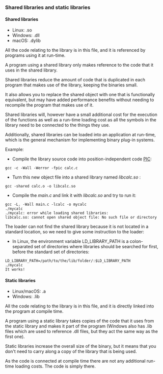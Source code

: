### Shared libraries and static libraries

#### Shared libraries
* Linux: .so
* Windows: .dll
* macOS: .dylib

All the code relating to the library is in this file, and it is referenced by programs using it at run-time.

A program using a shared library only makes reference to the code that it uses in the shared library.

Shared libraries reduce the amount of code that is duplicated in each program that makes use of the library, keeping the binaries small.

It also allows you to replace the shared object with one that is functionally equivalent, but may have added performance benefits without needing to recompile the program that makes use of it.

Shared libraries will, however have a small additional cost for the execution of the functions as well as a run-time loading cost as all the symbols in the library need to be connected to the things they use.

Additionally, shared libraries can be loaded into an application at run-time, which is the general mechanism for implementing binary plug-in systems.

Example:

* Compile the library source code into position-independent code [PIC](https://en.wikipedia.org/wiki/Position-independent_code):

```
gcc -c -Wall -Werror -fpic calc.c

```

* Turn this new object file into a shared library named _libcalc.so_ :

```
gcc -shared calc.o -o libcalc.so
```

* Compile the _main.c_ and link it with _libcalc.so_ and try to run it:

```
gcc -L. -Wall main.c -lcalc -o mycalc
./mycalc
./mycalc: error while loading shared libraries:
libcalc.so: cannot open shared object file: No such file or directory
```
The loader can not find the shared library because it is not located in a standard location, so we need to give some instruction to the loader:

* In Linux, the environment variable LD_LIBRARY_PATH is a colon-separated set of directories where libraries should be searched for first, before the standard set of directories:

```
LD_LIBRARY_PATH=/path/to/the/lib/folder/:$LD_LIBRARY_PATH
./mycalc
It works!
```


#### Static libraries
* Linux/macOS: .a
* Windows: .lib

All the code relating to the library is in this file, and it is directly linked into the program at compile time.

A program using a static library takes copies of the code that it uses from the static library and makes it part of the program (Windows also has .lib files which are used to reference .dll files, but they act the same way as the first one).

Static libraries increase the overall size of the binary, but it means that you don't need to carry along a copy of the library that is being used.

As the code is connected at compile time there are not any additional run-time loading costs. The code is simply there.
